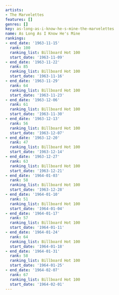 ```yaml
---
artists:
- The Marvelettes
features: []
genres: []
key: as-long-as-i-know-he-s-mine-the-marvelettes
name: As Long As I Know He's Mine
rankings:
- end_date: '1963-11-15'
  rank: 100
  ranking_list: Billboard Hot 100
  start_date: '1963-11-09'
- end_date: '1963-11-22'
  rank: 85
  ranking_list: Billboard Hot 100
  start_date: '1963-11-16'
- end_date: '1963-11-29'
  rank: 64
  ranking_list: Billboard Hot 100
  start_date: '1963-11-23'
- end_date: '1963-12-06'
  rank: 61
  ranking_list: Billboard Hot 100
  start_date: '1963-11-30'
- end_date: '1963-12-13'
  rank: 56
  ranking_list: Billboard Hot 100
  start_date: '1963-12-07'
- end_date: '1963-12-20'
  rank: 47
  ranking_list: Billboard Hot 100
  start_date: '1963-12-14'
- end_date: '1963-12-27'
  rank: 63
  ranking_list: Billboard Hot 100
  start_date: '1963-12-21'
- end_date: '1964-01-03'
  rank: 58
  ranking_list: Billboard Hot 100
  start_date: '1963-12-28'
- end_date: '1964-01-10'
  rank: 51
  ranking_list: Billboard Hot 100
  start_date: '1964-01-04'
- end_date: '1964-01-17'
  rank: 57
  ranking_list: Billboard Hot 100
  start_date: '1964-01-11'
- end_date: '1964-01-24'
  rank: 64
  ranking_list: Billboard Hot 100
  start_date: '1964-01-18'
- end_date: '1964-01-31'
  rank: 58
  ranking_list: Billboard Hot 100
  start_date: '1964-01-25'
- end_date: '1964-02-07'
  rank: 67
  ranking_list: Billboard Hot 100
  start_date: '1964-02-01'
---
```


